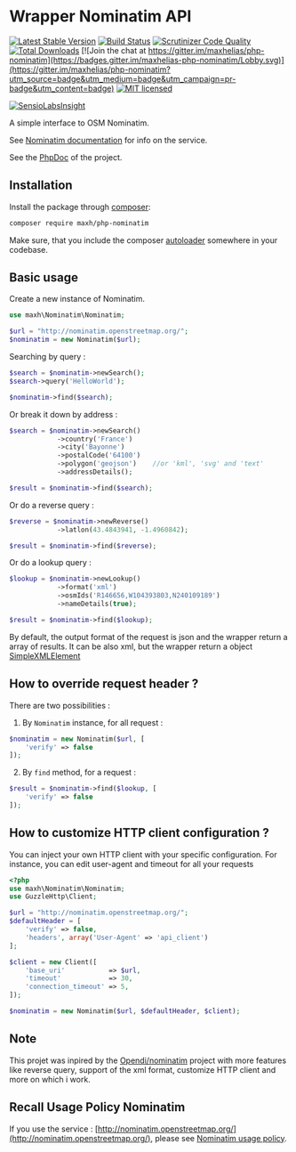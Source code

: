 Wrapper Nominatim API
================

[![Latest Stable Version](https://poser.pugx.org/maxh/php-nominatim/v/stable)](https://packagist.org/packages/maxh/php-nominatim)
[![Build Status](https://travis-ci.org/maxhelias/php-nominatim.svg?branch=master)](https://travis-ci.org/maxhelias/php-nominatim)
[![Scrutinizer Code Quality](https://scrutinizer-ci.com/g/maxhelias/php-nominatim/badges/quality-score.png?b=master)](https://scrutinizer-ci.com/g/maxhelias/php-nominatim/?branch=master)
[![Total Downloads](https://poser.pugx.org/maxh/php-nominatim/downloads)](https://packagist.org/packages/maxh/php-nominatim)
[![Join the chat at https://gitter.im/maxhelias/php-nominatim](https://badges.gitter.im/maxhelias-php-nominatim/Lobby.svg)](https://gitter.im/maxhelias/php-nominatim?utm_source=badge&utm_medium=badge&utm_campaign=pr-badge&utm_content=badge)
[![MIT licensed](https://img.shields.io/badge/license-MIT-blue.svg)](https://github.com/maxhelias/php-nominatim/blob/master/LICENSE)

[![SensioLabsInsight](https://insight.sensiolabs.com/projects/c54e5519-01fd-4855-980f-3a28c5f6ff12/big.png)](https://insight.sensiolabs.com/projects/c54e5519-01fd-4855-980f-3a28c5f6ff12)

A simple interface to OSM Nominatim.


See [Nominatim documentation](http://wiki.openstreetmap.org/wiki/Nominatim) for info on the service.

See the [PhpDoc](https://maxhelias.github.io/php-nominatim/) of the project.

Installation
------------

Install the package through [composer](http://getcomposer.org):

```bash
composer require maxh/php-nominatim
```

Make sure, that you include the composer [autoloader](https://getcomposer.org/doc/01-basic-usage.md#autoloading)
somewhere in your codebase.

Basic usage
-----------

Create a new instance of Nominatim.

```php
use maxh\Nominatim\Nominatim;

$url = "http://nominatim.openstreetmap.org/";
$nominatim = new Nominatim($url);
```

Searching by query :

```php
$search = $nominatim->newSearch();
$search->query('HelloWorld');

$nominatim->find($search);
```

Or break it down by address :

```php
$search = $nominatim->newSearch()
            ->country('France')
            ->city('Bayonne')
            ->postalCode('64100')
            ->polygon('geojson')    //or 'kml', 'svg' and 'text'
            ->addressDetails();

$result = $nominatim->find($search);
```

Or do a reverse query :

```php
$reverse = $nominatim->newReverse()
            ->latlon(43.4843941, -1.4960842);

$result = $nominatim->find($reverse);
```

Or do a lookup query :

```php
$lookup = $nominatim->newLookup()
            ->format('xml')
            ->osmIds('R146656,W104393803,N240109189')
            ->nameDetails(true);

$result = $nominatim->find($lookup);
```

By default, the output format of the request is json and the wrapper return a array of results. 
It can be also xml, but the wrapper return a object [SimpleXMLElement](http://php.net/manual/fr/simplexml.examples-basic.php)

How to override request header ?
--------------------------------

There are two possibilities :

1. By `Nominatim` instance, for all request :
```php
$nominatim = new Nominatim($url, [
    'verify' => false
]);
```
2. By `find` method, for a request :
````php
$result = $nominatim->find($lookup, [
    'verify' => false
]);
````

How to customize HTTP client configuration ?
--------------------------------------------

You can inject your own HTTP client with your specific configuration. For instance, you can edit user-agent and timeout for all your requests

```php
<?php
use maxh\Nominatim\Nominatim;
use GuzzleHttp\Client;

$url = "http://nominatim.openstreetmap.org/";
$defaultHeader = [
    'verify' => false,
    'headers', array('User-Agent' => 'api_client')
];

$client = new Client([
    'base_uri'           => $url,
    'timeout'            => 30,
    'connection_timeout' => 5,
]);

$nominatim = new Nominatim($url, $defaultHeader, $client);
```

Note
----

This projet was inpired by the [Opendi/nominatim](https://github.com/opendi/nominatim) project with more features like reverse query, support of the xml format, customize HTTP client and more on which i work.

Recall Usage Policy Nominatim 
-----------------------------

If you use the service : [http://nominatim.openstreetmap.org/](http://nominatim.openstreetmap.org/), please see [Nominatim usage policy](http://wiki.openstreetmap.org/wiki/Nominatim_usage_policy).
